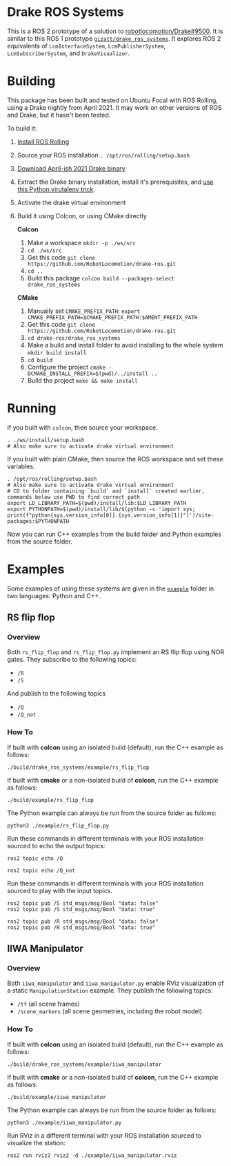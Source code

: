 # Drake ROS Systems

This is a ROS 2 prototype of a solution to [robotlocomotion/Drake#9500](https://github.com/RobotLocomotion/drake/issues/9500).
It is similar to this ROS 1 prototype [`gizatt/drake_ros_systems`](https://github.com/gizatt/drake_ros_systems).
It explores ROS 2 equivalents of `LcmInterfaceSystem`, `LcmPublisherSystem`, `LcmSubscriberSystem`, and `DrakeVisualizer`.

# Building

This package has been built and tested on Ubuntu Focal with ROS Rolling, using a Drake nightly from April 2021.
It may work on other versions of ROS and Drake, but it hasn't been tested.

To build it:

1. [Install ROS Rolling](https://index.ros.org/doc/ros2/Installation/Rolling/)
1. Source your ROS installation `. /opt/ros/rolling/setup.bash`
1. [Download April-ish 2021 Drake binary](https://drake.mit.edu/from_binary.html)
1. Extract the Drake binary installation, install it's prerequisites, and [use this Python virutalenv trick](https://drake.mit.edu/python_bindings.html#inside-virtualenv).
1. Activate the drake virtual environment
1. Build it using Colcon, or using CMake directly
    
    **Colcon**
    1. Make a workspace `mkdir -p ./ws/src`
    1. `cd ./ws/src`
    1. Get this code `git clone https://github.com/RobotLocomotion/drake-ros.git`
    1. `cd ..`
    1. Build this package `colcon build --packages-select drake_ros_systems`
    
    **CMake**
    1. Manually set `CMAKE_PREFIX_PATH`: `export CMAKE_PREFIX_PATH=$CMAKE_PREFIX_PATH:$AMENT_PREFIX_PATH`
    1. Get this code `git clone https://github.com/RobotLocomotion/drake-ros.git`
    1. `cd drake-ros/drake_ros_systems`
    1. Make a build and install folder to avoid installing to the whole system `mkdir build install`
    1. `cd build`
    1. Configure the project `cmake -DCMAKE_INSTALL_PREFIX=$(pwd)/../install ..`
    1. Build the project `make && make install`

# Running

If you built with `colcon`, then source your workspace.

```
. ./ws/install/setup.bash
# Also make sure to activate drake virtual environment
```

If you built with plain CMake, then source the ROS workspace and set these variables.

```
. /opt/ros/rolling/setup.bash
# Also make sure to activate drake virtual environment
# CD to folder containing `build` and `install` created earlier, commands below use PWD to find correct path
export LD_LIBRARY_PATH=$(pwd)/install/lib:$LD_LIBRARY_PATH
export PYTHONPATH=$(pwd)/install/lib/$(python -c 'import sys; print(f"python{sys.version_info[0]}.{sys.version_info[1]}")')/site-packages:$PYTHONPATH
```

Now you can run C++ examples from the build folder and Python examples from the source folder.

# Examples

Some examples of using these systems are given in the [`example`](./example) folder in two languages: Python and C++.

## RS flip flop

### Overview

Both `rs_flip_flop` and `rs_flip_flop.py` implement an RS flip flop using NOR gates.
They subscribe to the following topics:

* `/R`
* `/S`

And publish to the following topics

* `/Q`
* `/Q_not`

### How To

If built with **colcon** using an isolated build (default), run the C++ example as follows:

```
./build/drake_ros_systems/example/rs_flip_flop
```

If built with **cmake** or a non-isolated build of **colcon**, run the C++ example as follows:

```
./build/example/rs_flip_flop
```


The Python example can always be run from the source folder as follows:

```
python3 ./example/rs_flip_flop.py
```

Run these commands in different terminals with your ROS installation sourced to echo the output topics:

```
ros2 topic echo /Q
```

```
ros2 topic echo /Q_not
```

Run these commands in different terminals with your ROS installation sourced to play with the input topics.

```
ros2 topic pub /S std_msgs/msg/Bool "data: false"
ros2 topic pub /S std_msgs/msg/Bool "data: true"
```

```
ros2 topic pub /R std_msgs/msg/Bool "data: false"
ros2 topic pub /R std_msgs/msg/Bool "data: true"
```

## IIWA Manipulator

### Overview

Both `iiwa_manipulator` and `iiwa_manipulator.py` enable RViz visualization of a static `ManipulationStation` example.
They publish the following topics:

* `/tf` (all scene frames)
* `/scene_markers` (all scene geometries, including the robot model)

### How To

If built with **colcon** using an isolated build (default), run the C++ example as follows:

```
./build/drake_ros_systems/example/iiwa_manipulator
```

If built with **cmake** or a non-isolated build of **colcon**, run the C++ example as follows:

```
./build/example/iiwa_manipulator
```


The Python example can always be run from the source folder as follows:

```
python3 ./example/iiwa_manipulator.py
```

Run RViz in a different terminal with your ROS installation sourced to visualize the station:

```
ros2 run rviz2 rviz2 -d ./example/iiwa_manipulator.rviz
```
